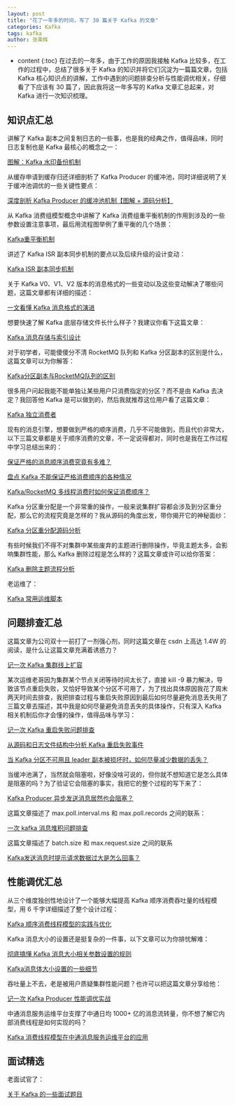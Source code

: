 ```yaml
---
layout: post
title: "花了一年多的时间，写了 30 篇关于 Kafka 的文章"
categories: Kafka
tags: kafka
author: 张乘辉
---
```


* content
{:toc}
在过去的一年多，由于工作的原因我接触 Kafka 比较多，在工作的过程中，总结了很多关于 Kafka 的知识并将它们沉淀为一篇篇文章，包括 Kafka 核心知识点的讲解，工作中遇到的问题排查分析与性能调优相关，仔细看了下应该有 30 篇了，因此我将这一年多写的 Kafka 文章汇总起来，对 Kafka 进行一次知识梳理。





## 知识点汇总

讲解了 Kafka 副本之间复制日志的一些事，也是我的经典之作，值得品味，同时日志复制也是 Kafka 最核心的概念之一：

[图解：Kafka 水印备份机制](https://mp.weixin.qq.com/s/WSdebVgIpvJ_c4DpFYqO4w)

从缓存申请到缓存归还详细剖析了 Kafka Producer 的缓冲池，同时详细说明了关于缓冲池调优的一些关键性要点：

[深度剖析 Kafka Producer 的缓冲池机制【图解 + 源码分析】](https://mp.weixin.qq.com/s/P6BO5KoMl_NQAI_OcwnXrQ)

从 Kafka 消费组模型概念中讲解了 Kafka 消费组重平衡机制的作用到涉及的一些参数设置注意事项，最后用流程图举例了重平衡的几个场景：

[Kafka重平衡机制](https://mp.weixin.qq.com/s/4DFup_NziFJ1xdc4bZnVcg)

讲述了 Kafka ISR 副本同步机制的要点以及后续升级的设计变动：

[Kafka ISR 副本同步机制](https://mp.weixin.qq.com/s/-uHOUT-AErUnuLjqhvsOow)

关于 Kafka V0、V1、V2 版本的消息格式的一些变动以及这些变动解决了哪些问题，这篇文章都有详细的描述：

[一文看懂 Kafka 消息格式的演进](https://mp.weixin.qq.com/s/XWk0y0XWYmDgIIejtmLUow)

想要快速了解 Kafka 底层存储文件长什么样子？我建议你看下这篇文章：

[Kafka 消息存储与索引设计](https://mp.weixin.qq.com/s/5UZcm9nMEwlSNjrBlrzIVQ)

对于初学者，可能傻傻分不清 RocketMQ 队列和 Kafka 分区副本的区别是什么，这篇文章可以为你解答：

[Kafka分区副本与RocketMQ队列的区别](https://mp.weixin.qq.com/s/bcPJppZUq5lfg09QSB7ooA)

很多用户问起我能不能单独让某些用户只消费指定的分区？而不是由 Kafka 去决定？我回答他 Kafka 是可以做到的，然后我就推荐这位用户看了这篇文章：

[Kafka 独立消费者](https://mp.weixin.qq.com/s/KeM32onJPde1Vv-EwRwiLQ)

现有的消息引擎，想要做到严格的顺序消费，几乎不可能做到，而且代价非常大，以下三篇文章都是关于顺序消费的文章，不一定说得都对，同时也是我在工作过程中学习总结出来的：

[保证严格的消息顺序消费究竟有多难？](https://mp.weixin.qq.com/s/kanPIV58hwe5R3BUmxe8NQ)

[盘点 Kafka 不能保证严格消费顺序的各种情况](https://mp.weixin.qq.com/s/BaRAbk5Zeg9VhCQlhg6ACA)

[Kafka/RocketMQ 多线程消费时如何保证消费顺序？](https://mp.weixin.qq.com/s/lX1xFFEYX6N3eF6lA3R5TQ)

Kafka 分区重分配是一个非常重的操作，一般来说集群扩容都会涉及到分区重分配，那么它的流程究竟是怎样的？我从源码的角度出发，带你揭开它的神秘面纱：

[Kafka 分区重分配源码分析](https://mp.weixin.qq.com/s/6BK28kf2m4ZWKzI2ZjILhw)

有些时候我们不得不对集群中某些废弃的主题进行删除操作，毕竟主题太多，会影响集群性能，那么 Kafka 删除过程是怎么样的？这篇文章或许可以给你答案：

[Kafka 删除主题流程分析](https://mp.weixin.qq.com/s/F7vX5dOspv3yaJKRDiD6zA)

老运维了：

[Kafka 常用运维脚本](https://mp.weixin.qq.com/s/KlXi6brgS6spr4BsYZ2ruA)



## 问题排查汇总

这篇文章为公司双十一前打了一剂强心剂，同时这篇文章在 csdn 上高达 1.4W 的阅读，是什么让这篇文章充满着诱惑力？

[记一次 Kafka 集群线上扩容](https://mp.weixin.qq.com/s/n2dMrs21nUU15Vza0VV1pA)

某次运维老哥因为集群某个节点关闭等待时间太长了，直接 kill -9 暴力解决，导致该节点重启失败，又恰好导致某个分区不可用了，为了找出具体原因我花了周末两天时间去排查，我把排查过程与重启失败原因到最后如何尽量避免消息丢失用了三篇文章去描述，其中我是如何尽量避免消息丢失的具体操作，只有深入 Kafka 相关机制后你才会懂的操作，值得品味与学习：

[记一次 Kafka 重启失败问题排查](https://mp.weixin.qq.com/s/ee7_mhxnj05DxK3EJihyfQ)

[从源码和日志文件结构中分析 Kafka 重启失败事件](https://mp.weixin.qq.com/s/zbwGLygjvO_ncgp7FH9QMA)

[当 Kafka 分区不可用且 leader 副本被损坏时，如何尽量减少数据的丢失？](https://mp.weixin.qq.com/s/b1etPGC97xNjmgdQbycnSg)

当缓冲池满了，当然就会阻塞啦，好像没啥可说的，但你就不想知道它是怎么具体是阻塞的吗？为了验证它会阻塞的事实，我把它的整个过程的写下来了：

[Kafka Producer 异步发送消息居然也会阻塞？](https://mp.weixin.qq.com/s/wbTIW3MkCxaCb8ToFe5wiA)

这篇文章描述了 max.poll.interval.ms 和 max.poll.records 之间的联系：

[一次 kafka 消息堆积问题排查](https://mp.weixin.qq.com/s/VgXukc39tFBXrR0yKg7vdA)

这篇文章描述了 batch.size 和 max.request.size 之间的联系

[Kafka发送消息时提示请求数据过大是怎么回事？](https://mp.weixin.qq.com/s/RhL5E_Dw4QXZgZfb25WqfA)



## 性能调优汇总

从三个维度独创性地设计了一个能够大幅提高 Kafka 顺序消费吞吐量的线程模型，用 6 千字详细描述了整个设计过程：

[Kafka 顺序消费线程模型的实践与优化](https://mp.weixin.qq.com/s/LHlcLTs5r8lQtG8Tl9aPjQ)

Kafka 消息大小的设置还是挺复杂的一件事，以下文章可以为你排忧解难：

[彻底搞懂 Kafka 消息大小相关参数设置的规则](https://mp.weixin.qq.com/s/Yvp3lIwSG3b7LyyBH6FtNA)

[Kafka消息体大小设置的一些细节](https://mp.weixin.qq.com/s/Dv5KDf9AJpAu8t9LtURvCg)

吞吐量上不去，老是被用户质疑集群性能问题？也许可以把这篇文章分享给他：

[记一次 Kafka Producer 性能调优实战](https://mp.weixin.qq.com/s/EKXHWnQIO5SNwdarwfxB2A)

中通消息服务运维平台支撑了中通日均 1000+ 亿的消息流转量，你不想了解它内部消费线程是如何实现的吗？

[Kafka 消费线程模型在中通消息服务运维平台的应用](https://mp.weixin.qq.com/s/O0-wdarb4V--LSuUKbOT2A)



## 面试精选

老面试官了：

[关于 Kafka 的一些面试题目](https://mp.weixin.qq.com/s/AJ45e4TgLDRLJT2ODoQNpw)




